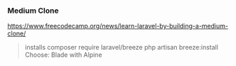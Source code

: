### Medium Clone
https://www.freecodecamp.org/news/learn-laravel-by-building-a-medium-clone/

> installs
> composer require laravel/breeze
> php artisan breeze:install
> Choose: Blade with Alpine
